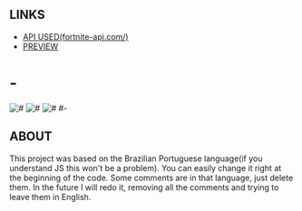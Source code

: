 
## LINKS

- [API USED(fortnite-api.com/)](https://fortnite-api.com/)
- [PREVIEW](https://drakomichael.github.io/FortniteShop/)

# -
![#](https://shields.io/badge/JavaScript-F7DF1E?logo=JavaScript&logoColor=000&style=flat-square)
![#](https://img.shields.io/badge/HTML5-E34F26?style=for-the-badge&logo=html5&logoColor=white)
![#](https://img.shields.io/badge/CSS3-1572B6?style=for-the-badge&logo=css3&logoColor=white)
#-


## ABOUT
This project was based on the Brazilian Portuguese language(if you understand JS this won't be a problem). You can easily change it right at the beginning of the code.
Some comments are in that language, just delete them. 
In the future I will redo it, removing all the comments and trying to leave them in English.


